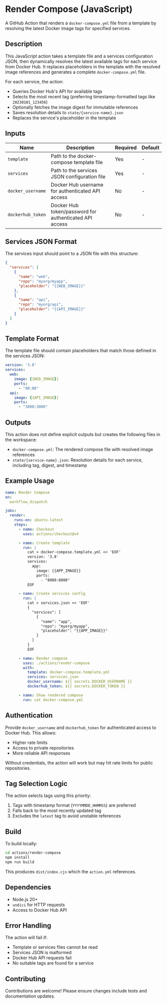 # Render Compose (JavaScript)

A GitHub Action that renders a `docker-compose.yml` file from a template by resolving the latest Docker image tags for specified services.

## Description

This JavaScript action takes a template file and a services configuration JSON, then dynamically resolves the latest available tags for each service from Docker Hub. It replaces placeholders in the template with the resolved image references and generates a complete `docker-compose.yml` file.

For each service, the action:
- Queries Docker Hub's API for available tags
- Selects the most recent tag (preferring timestamp-formatted tags like `20230101_123456`)
- Optionally fetches the image digest for immutable references
- Saves resolution details to `state/{service-name}.json`
- Replaces the service's placeholder in the template

## Inputs

| Name | Description | Required | Default |
|------|-------------|----------|---------|
| `template` | Path to the docker-compose template file | Yes | - |
| `services` | Path to the services JSON configuration file | Yes | - |
| `docker_username` | Docker Hub username for authenticated API access | No | - |
| `dockerhub_token` | Docker Hub token/password for authenticated API access | No | - |

## Services JSON Format

The services input should point to a JSON file with this structure:

```json
{
  "services": [
    {
      "name": "web",
      "repo": "myorg/myapp",
      "placeholder": "{{WEB_IMAGE}}"
    },
    {
      "name": "api",
      "repo": "myorg/api",
      "placeholder": "{{API_IMAGE}}"
    }
  ]
}
```

## Template Format

The template file should contain placeholders that match those defined in the services JSON:

```yaml
version: '3.8'
services:
  web:
    image: {{WEB_IMAGE}}
    ports:
      - "80:80"
  api:
    image: {{API_IMAGE}}
    ports:
      - "3000:3000"
```

## Outputs

This action does not define explicit outputs but creates the following files in the workspace:

- `docker-compose.yml`: The rendered compose file with resolved image references
- `state/{service-name}.json`: Resolution details for each service, including tag, digest, and timestamp

## Example Usage

```yaml
name: Render Compose
on:
  workflow_dispatch

jobs:
  render:
    runs-on: ubuntu-latest
    steps:
      - name: Checkout
        uses: actions/checkout@v4

      - name: Create template
        run: |
          cat > docker-compose.template.yml << 'EOF'
          version: '3.8'
          services:
            app:
              image: {{APP_IMAGE}}
              ports:
                - "8080:8080"
          EOF

      - name: Create services config
        run: |
          cat > services.json << 'EOF'
          {
            "services": [
              {
                "name": "app",
                "repo": "myorg/myapp",
                "placeholder": "{{APP_IMAGE}}"
              }
            ]
          }
          EOF

      - name: Render compose
        uses: ./actions/render-compose
        with:
          template: docker-compose.template.yml
          services: services.json
          docker_username: ${{ secrets.DOCKER_USERNAME }}
          dockerhub_token: ${{ secrets.DOCKER_TOKEN }}

      - name: Show rendered compose
        run: cat docker-compose.yml
```

## Authentication

Provide `docker_username` and `dockerhub_token` for authenticated access to Docker Hub. This allows:
- Higher rate limits
- Access to private repositories
- More reliable API responses

Without credentials, the action will work but may hit rate limits for public repositories.

## Tag Selection Logic

The action selects tags using this priority:
1. Tags with timestamp format (`YYYYMMDD_HHMMSS`) are preferred
2. Falls back to the most recently updated tag
3. Excludes the `latest` tag to avoid unstable references

## Build

To build locally:

```bash
cd actions/render-compose
npm install
npm run build
```

This produces `dist/index.cjs` which the `action.yml` references.

## Dependencies

- Node.js 20+
- `undici` for HTTP requests
- Access to Docker Hub API

## Error Handling

The action will fail if:
- Template or services files cannot be read
- Services JSON is malformed
- Docker Hub API requests fail
- No suitable tags are found for a service

## Contributing

Contributions are welcome! Please ensure changes include tests and documentation updates.